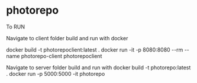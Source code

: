 # photorepo

To RUN


Navigate to client folder 
build and run with docker

docker build -t photorepoclient:latest .
docker run -it -p 8080:8080 --rm --name photorepo-client photorepoclient

Navigate to server folder
build and run with
docker build -t photorepo:latest .
docker run -p 5000:5000 -it photorepo
